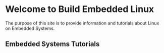 # Welcome to Build Embedded Linux

The purpose of this site is to provide information and tutorials about Linux on Embedded Systems.

## Embedded Systems Tutorials

